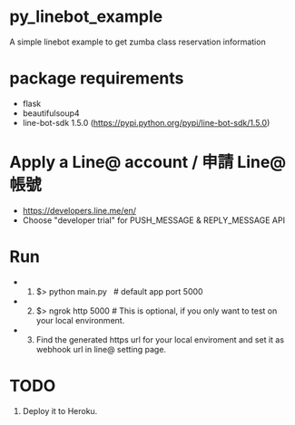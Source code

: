 # py_linebot_example
A simple linebot example to get zumba class reservation information

# package requirements
- flask
- beautifulsoup4
- line-bot-sdk 1.5.0 (https://pypi.python.org/pypi/line-bot-sdk/1.5.0)

# Apply a Line@ account / 申請 Line@ 帳號
- https://developers.line.me/en/
- Choose "developer trial" for PUSH_MESSAGE & REPLY_MESSAGE API

# Run
- 1) $> python main.py   # default app port 5000
- 2) $> ngrok http 5000  # This is optional, if you only want to test on your local environment.
- 3) Find the generated https url for your local enviroment and set it as webhook url in line@ setting page.

# TODO
1. Deploy it to Heroku. 
